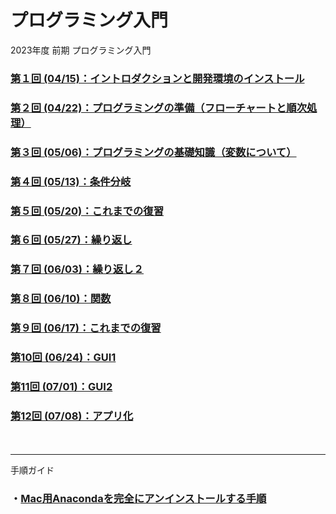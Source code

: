 # プログラミング入門

2023年度 前期 プログラミング入門

### [第１回 (04/15)：イントロダクションと開発環境のインストール](01/)

### [第２回 (04/22)：プログラミングの準備（フローチャートと順次処理）](02/)

### [第３回 (05/06)：プログラミングの基礎知識（変数について）](03/)

### [第４回 (05/13)：条件分岐](04/)

### [第５回 (05/20)：これまでの復習](05/)

### [第６回 (05/27)：繰り返し](06/)

### [第７回 (06/03)：繰り返し２](07/)

### [第８回 (06/10)：関数](08/)

### [第９回 (06/17)：これまでの復習](09/)

### [第10回 (06/24)：GUI1](10/)

### [第11回 (07/01)：GUI2](11/)

### [第12回 (07/08)：アプリ化](12/)

　

---

手順ガイド

### ・[Mac用Anacondaを完全にアンインストールする手順](anaconda-uninstall-macos/) 

